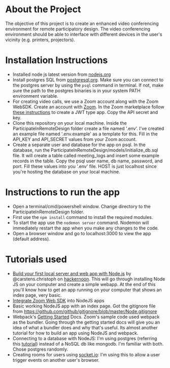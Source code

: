 # About the Project #
The objective of this project is to create an enhanced video conferencing environment for remote participatory design. The video conferencing environment should be able to interface with different devices in the user's vicinity (e.g. printers, projectors). 

# Installation Instructions #
- Installed node js latest version from [nodejs.org](https://nodejs.org/en/download/)
- Install postgres SQL from [postgresql.org](https://www.postgresql.org/download/). Make sure you can connect to the postgres server by using the `psql` command in terminal. If not, make sure the path to the postgres binaries is in your system PATH environment variable.
- For creating video calls, we use a Zoom account along with the Zoom WebSDK. Create an account with [Zoom](https://zoom.us/). In the Zoom marketplace follow [these instructions](https://marketplace.zoom.us/docs/guides/getting-started/app-types/create-jwt-app) to create a JWT type app. Copy the API secret and key.
- Clone this repository on your local machine. Inside the ParticipateInRemoteDesign folder create a file named '.env'. I've created an example file named '.env.example' as a template for this. Fill in the API_KEY and API_SECRET values from your Zoom account.
- Create a separate user and database for the app on psql. In the database, run the ParticipateInRemoteDesign/models/initialize_db.sql file. It will create a table called meeting_logs and insert some example records in the table. Copy the psql user name, db name, password, and port. Fill these values into you '.env' file. HOST is just localhost since you're hosting the database on your local machine.

# Instructions to run the app #
- Open a terminal/cmd/powershell window. Change directory to the ParticipateInRemoteDesign folder.
- First use the `npm install` command to install the required modules.
- To start the app use the `nodemon server` command. Nodemon will immediately restart the app when you make any changes to the code.
- Open a browser window and go to localhost:3000 to view the app (default address).

# Tutorials used #
- [Build your first local server and web app with Node.js](https://hackernoon.com/build-your-first-local-server-and-web-app-with-node-js-5a5d9e00aff0) by @carstens.christoph on [hackernoon](https://hackernoon.com/). This will go through installing Node JS on your computer and create a simple webapp. At the end of this you'll know how to get an app running on your computer that shows an index page, very basic.
- [Integrate Zoom Web SDK](https://marketplace.zoom.us/docs/sdk/native-sdks/web/getting-started/integrate#local) into NodeJS apps
- Basic working NodeJS app with an index page. Got the gitignore file from https://github.com/github/gitignore/blob/master/Node.gitignore
- Webpack's [Getting Started](https://webpack.js.org/guides/getting-started/) Docs. Zoom's sample code used webpack as the bundler. Going through the getting started docs will give you an idea of what a bundler does and why that's useful. Its almost another tutorial for how to build an app using NodeJS and webpack.
- Connecting to a database with NodeJS: I'm using postgres (referring this [tutorial](https://blog.logrocket.com/setting-up-a-restful-api-with-node-js-and-postgresql-d96d6fc892d8/)) instead of a NoSQL db like mongodb. I'm familiar with both. Chose postgres randomly.
- Creating rooms for users using [socket.io](https://socket.io/docs/rooms-and-namespaces/): I'm using this to allow a user trigger events on another user's browser.
